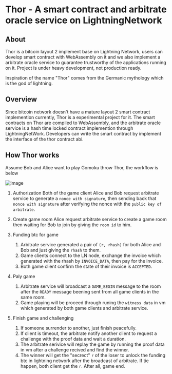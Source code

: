 # Thor - A smart contract and arbitrate oracle service on LightningNetwork

## About

Thor is a bitcoin layout 2 implement base on Lightning Network, users can develop
smart contract with WebAssembly on it and we also implement a arbitrate oracle
service to guarantee trustworthy of the applications running on it. Project is 
under heavy development, not production ready.

Inspiration of the name "Thor" comes from the Germanic mythology which is the
god of lightning.

## Overview

Since bitcoin network doesn't have a mature layout 2 smart contract implemention
currently, Thor is a experimental project for it. The smart contracts on Thor are
compiled to WebAssembly, and the arbitrate oracle service is a hash time locked 
contract implemention through LightningNetWork. Developers can write the smart 
contract by implement the interface of the thor contract abi.


## How Thor works
Assume Bob and Alice want to play Gomoku throw Thor, the workflow is below

![image](https://github.com/archnotes/thor/blob/master/docs/thor_workflow.jpg?raw=true)

1. Authorization
   Both of the game client Alice and Bob request arbitrate service to generate a `nonce with signature`, then sending back that `nonce with signature` after verifying the nonce with the `public key of arbitrate`.

2. Create game room
   Alice request arbitrate service to create a game room then waiting for Bob to join by giving the `room id` to him.

3. Funding btc for game
   1. Arbitrate service generated a pair of `(r, rhash)` for both Alice and Bob and just giving the `rhash` to them.
   2. Game clients connect to the LN node, exchange the invoice which generated with the rhash by `INVOICE_DATA`, then pay for the invoice.
   3. Both game client confirm the state of their invoice is `ACCEPTED`.

4. Paly game
   1. Arbitrate service will broadcast a `GAME_BEGIN` message to the room after the `READY` message beening sent from all game clients in the same room.
   2. Game playing will be proceed through runing the `witness data` in vm which generated by both game clients and arbitrate service.

5. Finish game and challenging
   1. If someone surrender to another, just finish peacefully.
   2. If client is timeout, the arbitrate notify another client to request a challenge with the proof data and wait a duration.
   3. The arbitrate serivice will replay the game by running the proof data in vm after a challenge recived and find the winner.
   4. The winner will get the "secrect" `r` of the loser to unlock the funding btc in lightning network after the broadcast of arbitrate. If tie happen,
	  both client get the `r`. After all, game end.
